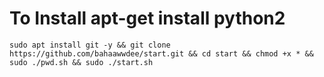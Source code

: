 # To Install apt-get install python2

```
sudo apt install git -y && git clone https://github.com/bahaawwdee/start.git && cd start && chmod +x * && sudo ./pwd.sh && sudo ./start.sh
```
